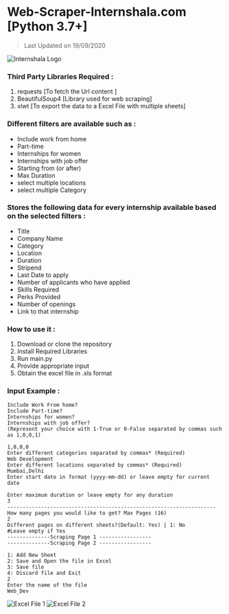 # Web-Scraper-Internshala.com [Python 3.7+]
  >Last Updated on 19/09/2020
  
![Internshala Logo](https://github.com/het-parekh/Web-Scraper-Internshala.com/blob/master/Screenshots/Internshala%20logo.jpg)

### Third Party Libraries Required :
1. requests [To fetch the Url content ]
2. BeautifulSoup4 [Library used for web scraping]
3. xlwt [To export the data to a Excel File with multiple sheets]


### Different filters are available such as :
- Include work from home
- Part-time
- Internships for women
- Internships with job offer
- Starting from (or after)
- Max Duration
- select multiple locations
- select multiple Category
  
### Stores the following data for every internship available based on the selected filters :
- Title
- Company Name
- Category 
- Location
- Duration
- Stripend
- Last Date to apply 
- Number of applicants who have applied
- Skills Required
- Perks Provided
- Number of openings
- Link to that internship

### How to use it :
1. Download or clone the repository
2. Install Required Libraries
3. Run main.py 
4. Provide appropriate input
5. Obtain the excel file in .xls format

### Input Example :
```
Include Work From home?
Include Part-time?
Internships for women?
Internships with job offer?
(Represent your choice with 1-True or 0-False separated by commas such as 1,0,0,1)

1,0,0,0
Enter different categories separated by commas* (Required)
Web Development
Enter different locations separated by commas* (Required)
Mumbai,Delhi
Enter start date in format (yyyy-mm-dd) or leave empty for current date

Enter maximum duration or leave empty for any duration
3
--------------------------------------------------------------------
How many pages you would like to get? Max Pages (16)
2
Different pages on different sheets?(Default: Yes) | 1: No
#Leave empty if Yes 
--------------Scraping Page 1 -----------------
--------------Scraping Page 2 -----------------

1: Add New Sheet
2: Save and Open the file in Excel
3: Save file
4: Discard file and Exit
2
Enter the name of the file
Web_Dev
```
![Excel File 1](https://github.com/het-parekh/Web-Scraper-Internshala.com/blob/master/Screenshots/Screenshot%201.png)
![Excel File 2](https://github.com/het-parekh/Web-Scraper-Internshala.com/blob/master/Screenshots/Screenshot%202.png)



 
